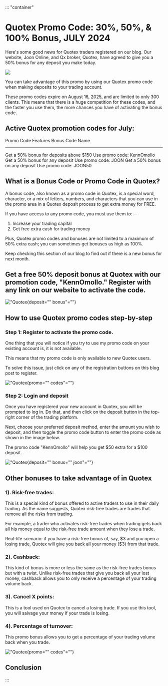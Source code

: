 ::: \"container\"
# Quotex Promo Code: 30%, 50%, & 100% Bonus, JULY 2024

Here's some good news for Quotex traders registered on our blog. Our
website, Joon Online, and Qx broker, Quotex, have agreed to give you a
50% bonus for any deposit you make today.

[![](https://static.quotex.io/files/4_en/300_250.jpg)](https://traff.sbs/brokerqxlid)

You can take advantage of this promo by using our Quotex promo code when
making deposits to your trading account.

These promo codes expire on August 16, 2025, and are limited to only 300
clients. This means that there is a huge competition for these codes,
and the faster you use them, the more chances you have of activating the
bonus code.

## Active Quotex promotion codes for July:

  Promo Code Features                        Bonus Code Name
  ------------------------------------------ ----------------------------
  Get a 50% bonus for deposits above \$150   Use promo code: KennOmollo
  Get a 50% bonus for any deposit            Use promo code: JOON
  Get a 50% bonus on any deposit             Use promo code: JOON50

## What is a Bonus Code or Promo Code in Quotex?

A bonus code, also known as a promo code in Quotex, is a special word,
character, or a mix of letters, numbers, and characters that you can use
in the promo area in a Quotex deposit process to get extra money for
FREE.

If you have access to any promo code, you must use them to: --

1.  Increase your trading capital
2.  Get free extra cash for trading money

Plus, Quotex promo codes and bonuses are not limited to a maximum of 50%
extra cash; you can sometimes get bonuses as high as 100%.

Keep checking this section of our blog to find out if there is a new
bonus for next month.

## Get a free 50% deposit bonus at Quotex with our promotion code, "KennOmollo." Register with any link on our website to activate the code.

!["Quotex](\%22https://i0.wp.com/joon.co.ke/wp-content/uploads/Kenn-Omollo.jpg?resize=1915%2C947&ssl=1\%22){deposit=""
bonus"=""}

## How to use Quotex promo codes step-by-step

### Step 1: Register to activate the promo code.

One thing that you will notice if you try to use my promo code on your
existing account is, it is not available.

This means that my promo code is only available to new Quotex users.

To solve this issue, just click on any of the registration buttons on
this blog post to register.

!["Quotex](\%22https://i0.wp.com/joon.co.ke/wp-content/uploads/Quotex-promo-codes.png?resize=1893%2C911&ssl=1\%22){promo=""
codes"=""}

### Step 2: Login and deposit

Once you have registered your new account in Quotex, you will be
prompted to log in. Do that, and then click on the deposit button in the
top-right corner of the trading platform.

Next, choose your preferred deposit method, enter the amount you wish to
deposit, and then toggle the promo code button to enter the promo code
as shown in the image below.

The promo code "KennOmollo" will help you get \$50 extra for a \$100
deposit.

!["Quotex](\%22https://i0.wp.com/joon.co.ke/wp-content/uploads/1-5-e1655116554372.png?resize=1120%2C630&ssl=1\%22){deposit=""
bonus="" joon"=""}

## Other bonuses to take advantage of in Quotex

### 1). Risk-free trades:

This is a special kind of bonus offered to active traders to use in
their daily trading. As the name suggests, Quotex risk-free trades are
trades that remove all the risks from trading.

For example, a trader who activates risk-free trades when trading gets
back all his money equal to the risk-free trade amount when they lose a
trade.

Real-life scenario: if you have a risk-free bonus of, say, \$3 and you
open a losing trade, Quotex will give you back all your money (\$3) from
that trade.

### 2). Cashback:

This kind of bonus is more or less the same as the risk-free trades
bonus but with a twist. Unlike risk-free trades that give you back all
your lost money, cashback allows you to only receive a percentage of
your trading volume back.

### 3). Cancel X points:

This is a tool used on Quotex to cancel a losing trade. If you use this
tool, you will salvage your money if your trade is losing.

### 4). Percentage of turnover:

This promo bonus allows you to get a percentage of your trading volume
back when you trade.

!["Quotex](\%22https://i0.wp.com/joon.co.ke/wp-content/uploads/Quotex-promo-codes-1.png?resize=1917%2C949&ssl=1\%22){promo=""
codes"=""}

## Conclusion
:::

